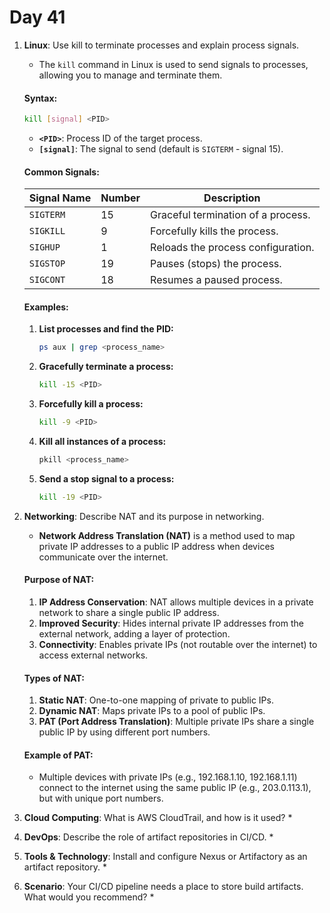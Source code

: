 # Day 41

1. **Linux**: Use kill to terminate processes and explain process signals.
   * The `kill` command in Linux is used to send signals to processes, allowing you to manage and terminate them.

   #### **Syntax:**
      ```bash
      kill [signal] <PID>
      ```

   - **`<PID>`**: Process ID of the target process.
   - **`[signal]`**: The signal to send (default is `SIGTERM` - signal 15).

   #### **Common Signals:**
    | Signal Name | Number | Description                         |
    |-------------|--------|-------------------------------------|
    | `SIGTERM`   | 15     | Graceful termination of a process.  |
    | `SIGKILL`   | 9      | Forcefully kills the process.       |
    | `SIGHUP`    | 1      | Reloads the process configuration.  |
    | `SIGSTOP`   | 19     | Pauses (stops) the process.         |
    | `SIGCONT`   | 18     | Resumes a paused process.           |

   #### **Examples:**
   1. **List processes and find the PID:**
      ```bash
      ps aux | grep <process_name>
      ```

   2. **Gracefully terminate a process:**
      ```bash
      kill -15 <PID>
      ```

   3. **Forcefully kill a process:**
      ```bash
      kill -9 <PID>
      ```

   4. **Kill all instances of a process:**
      ```bash
      pkill <process_name>
      ```

   5. **Send a stop signal to a process:**
      ```bash
      kill -19 <PID>
      ```


2. **Networking**: Describe NAT and its purpose in networking.
   * **Network Address Translation (NAT)** is a method used to map private IP addresses to a public IP address when devices communicate over the internet.

   #### **Purpose of NAT:**
   1. **IP Address Conservation**: NAT allows multiple devices in a private network to share a single public IP address.  
   2. **Improved Security**: Hides internal private IP addresses from the external network, adding a layer of protection.  
   3. **Connectivity**: Enables private IPs (not routable over the internet) to access external networks.

   #### **Types of NAT:**
   1. **Static NAT**: One-to-one mapping of private to public IPs.
   2. **Dynamic NAT**: Maps private IPs to a pool of public IPs.
   3. **PAT (Port Address Translation)**: Multiple private IPs share a single public IP by using different port numbers.

   #### **Example of PAT:**
    - Multiple devices with private IPs (e.g., 192.168.1.10, 192.168.1.11) connect to the internet using the same public IP (e.g., 203.0.113.1), but with unique port numbers.

 
3. **Cloud Computing**: What is AWS CloudTrail, and how is it used?
   * 
4. **DevOps**: Describe the role of artifact repositories in CI/CD.
   * 
5. **Tools & Technology**: Install and configure Nexus or Artifactory as an artifact repository.
   * 
6. **Scenario**: Your CI/CD pipeline needs a place to store build artifacts. What would you recommend?
   * 
